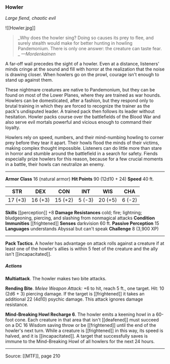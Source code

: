 ### Howler
_Large fiend, chaotic evil_

![[Howler.jpg]]

> _Why does the howler sing? Doing so causes its prey to flee, and surely stealth would make for better hunting in howling Pandemonium. There is only one answer: the creature can taste fear.
_
> _—Mordenkainen_

A far-off wail precedes the sight of a howler. Even at a distance, listeners' minds cringe at the sound and fill with horror at the realization that the noise is drawing closer. When howlers go on the prowl, courage isn't enough to stand up against them.

These nightmare creatures are native to Pandemonium, but they can be found on most of the Lower Planes, where they are trained as war hounds. Howlers can be domesticated, after a fashion, but they respond only to brutal training in which they are forced to recognize the trainer as the pack's undisputed leader. A trained pack then follows its leader without hesitation. Howler packs course over the battlefields of the Blood War and also serve evil mortals powerful and vicious enough to command their loyalty.

Howlers rely on speed, numbers, and their mind-numbing howling to corner prey before they tear it apart. Their howls flood the minds of their victims, making complex thought impossible. Listeners can do little more than stare in horror and stumble around the battlefield in a search for safety. Fiends especially prize howlers for this reason, because for a few crucial moments in a battle, their howls can neutralize an enemy.



---

**Armor Class** 16 (natural armor)
**Hit Points** 90 (12d10 + 24)
**Speed** 40 ft.

| STR     | DEX     | CON     | INT     | WIS     | CHA     |
|---------|---------|---------|---------|---------|---------|
| 17 (+3) | 16 (+3) | 15 (+2) | 5 (-3) | 20 (+5) | 6 (-2) |

**Skills** [[perception]] +8
**Damage Resistances** cold; fire; lightning; bludgeoning, piercing, and slashing from nonmagical attacks
**Condition Immunities** [[frightened]]
**Senses** darkvision 60 ft.
**Passive Perception** 15
**Languages** understands Abyssal but can't speak
**Challenge** 8 (3,900 XP)

---

**Pack Tactics**. A howler has advantage on attack rolls against a creature if at least one of the howler's allies is within 5 feet of the creature and the ally isn't [[incapacitated]].

##### Actions
**Multiattack**. The howler makes two bite attacks.

**Rending Bite**. _Melee Weapon Attack:_ +6 to hit, reach 5 ft., one target. Hit: 10 (2d6 + 3) piercing damage. If the target is [[frightened]] it takes an additional 22 (4d10) psychic damage. This attack ignores damage resistance.

**Mind-Breaking Howl Recharge 6**. The howler emits a keening howl in a 60-foot cone. Each creature in that area that isn't [[deafened]] must succeed on a DC 16 Wisdom saving throw or be [[frightened]] until the end of the howler's next turn. While a creature is [[frightened]] in this way, its speed is halved, and it is [[incapacitated]]. A target that successfully saves is immune to the Mind-Breaking Howl of all howlers for the next 24 hours.


---

Source: [[MTF]], page 210